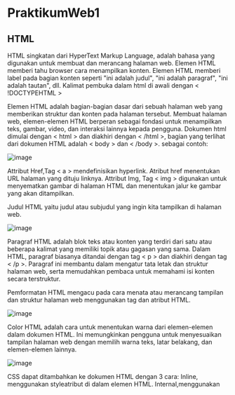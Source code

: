# PraktikumWeb1

## HTML

HTML singkatan dari HyperText Markup Language, adalah bahasa yang digunakan untuk membuat dan merancang halaman web. Elemen HTML memberi tahu browser cara menampilkan konten. Elemen HTML memberi label pada bagian konten seperti "ini adalah judul", "ini adalah paragraf", "ini adalah tautan", dll. Kalimat pembuka dalam html di awali dengan < !DOCTYPEHTML > 

Elemen HTML adalah bagian-bagian dasar dari sebuah halaman web yang memberikan struktur dan konten pada halaman tersebut. Membuat halaman web, elemen-elemen HTML berperan sebagai fondasi untuk menampilkan teks, gambar, video, dan interaksi lainnya kepada pengguna.
Dokumen html dimulai dengan < html > dan diakhiri dengan < /html >, bagian yang terlihat dari dokumen HTML adalah < body > dan < /body >. 
sebagai contoh:

![image](https://github.com/JiRizkyCahyusna/PraktikumWeb1/assets/167959337/60eec637-6379-4f27-a28b-6374fc52f9e5) 

Attribut Href,Tag < a > mendefinisikan hyperlink. Atribut href menentukan URL halaman yang dituju linknya. Attribut Img, Tag < img > digunakan untuk menyematkan gambar di halaman HTML dan menentukan jalur ke gambar yang akan ditampilkan.

Judul HTML yaitu judul atau subjudul yang ingin kita tampilkan di halaman web.

![image](https://github.com/JiRizkyCahyusna/PraktikumWeb1/assets/167959337/8d986d64-17e2-4e9c-81a3-27407ad74228)

Paragraf HTML adalah blok teks atau konten yang terdiri dari satu atau beberapa kalimat yang memiliki topik atau gagasan yang sama. Dalam HTML, paragraf biasanya ditandai dengan tag < p > dan diakhiri dengan tag < /p >. Paragraf ini membantu dalam mengatur tata letak dan struktur halaman web, serta memudahkan pembaca untuk memahami isi konten secara terstruktur.

Pemformatan HTML mengacu pada cara menata atau merancang tampilan dan struktur halaman web menggunakan tag dan atribut HTML.

![image](https://github.com/JiRizkyCahyusna/PraktikumWeb1/assets/167959337/26973b8c-143b-41a1-9d08-1543d1706516)

Color HTML adalah cara untuk menentukan warna dari elemen-elemen dalam dokumen HTML. Ini memungkinkan pengguna untuk menyesuaikan tampilan halaman web dengan memilih warna teks, latar belakang, dan elemen-elemen lainnya.

![image](https://github.com/JiRizkyCahyusna/PraktikumWeb1/assets/167959337/c9e24dbc-9340-456a-a8ba-d2e6168d9a27)


CSS dapat ditambahkan ke dokumen HTML dengan 3 cara:
Inline, menggunakan styleatribut di dalam elemen HTML. Internal,menggunakan <style>elemen di <head>bagian tersebut. Eksternal, menggunakan <link> elemen untuk menautkan ke file CSS eksternal
Cara paling umum untuk menambahkan CSS adalah dengan menyimpan gaya di file CSS eksternal.

![image](https://github.com/JiRizkyCahyusna/PraktikumWeb1/assets/167959337/163bea66-e5aa-4f85-ac4e-aa93f9ab503f)


untuk menambahkan gambar latar belakang pada elemen HTML, gunakan styleatribut HTML dan properti CSS background-image
contoh: background images

![image](https://github.com/JiRizkyCahyusna/PraktikumWeb1/assets/167959337/2bbf98ca-361f-4c59-bbfa-d0c0d5cddef8)

images size, menentukan tinggi dan lebar gambar

![image](https://github.com/JiRizkyCahyusna/PraktikumWeb1/assets/167959337/4fda4846-475c-4acb-94d8-acbf9c50e7f2)

Tabel HTML adalah elemen yang digunakan untuk menampilkan data dalam bentuk grid atau matriks, di mana data tersebut disusun dalam baris dan kolom. 

![image](https://github.com/JiRizkyCahyusna/PraktikumWeb1/assets/167959337/cb86a3ce-0ffa-4345-812f-5b6efcab9627)

Tabel list yaitu cara untuk menyusun dan menampilkan informasi dalam bentuk daftar, baik itu daftar yang berurutan (ordered list) atau daftar yang tidak berurutan (unordered list).

![image](https://github.com/JiRizkyCahyusna/PraktikumWeb1/assets/167959337/f0062be9-7b6d-4fa7-81a9-3d0181f71a87)

Atribut id menentukan id unik untuk elemen HTML.Atribut id digunakan untuk menunjuk ke deklarasi gaya tertentu dalam style sheet. Itu juga digunakan oleh JavaScript untuk mengakses dan memanipulasi elemen dengan id tertentu.

![image](https://github.com/JiRizkyCahyusna/PraktikumWeb1/assets/167959337/8cda8b01-ab0c-45f6-8b35-8ccd350cc5d2)


# CSS

CSS adalah bahasa yang kami gunakan untuk menata gaya dokumen HTML.CSS menjelaskan bagaimana elemen HTML harus ditampilkan.Tutorial ini akan mengajarkan Anda CSS dari dasar hingga lanjutan. CSS adalah singkatan dari Cascading Style Sheet. CSS menjelaskan bagaimana elemen HTML ditampilkan di layar, kertas, atau di media lain
CSS menghemat banyak pekerjaan. Itu dapat mengontrol tata letak beberapa halaman web sekaligus
Stylesheet eksternal disimpan dalam file CSS
CSS digunakan untuk menentukan gaya halaman web Anda, termasuk desain, tata letak, dan variasi tampilan untuk berbagai perangkat dan ukuran layar. CSS Memecahkan Masalah Besar HTML TIDAK PERNAH dimaksudkan untuk memuat tag untuk memformat halaman web!

![image](https://github.com/JiRizkyCahyusna/PraktikumWeb1/assets/167959337/995c69ec-3dba-443c-95fa-a5a999ac284b) 

Komentar CSS tidak ditampilkan di browser, namun dapat membantu mendokumentasikan kode sumber Anda. Komentar digunakan untuk menjelaskan kode, dan mungkin membantu ketika Anda mengedit kode sumber di kemudian hari.Komentar diabaikan oleh browser. Komentar CSS ditempatkan di dalam < style >elemen, dimulai  /* dan diakhiri dengan  */: 

![image](https://github.com/JiRizkyCahyusna/PraktikumWeb1/assets/167959337/a833d2ba-325c-4125-9439-16ed688f7b8e) 

![image](https://github.com/JiRizkyCahyusna/PraktikumWeb1/assets/167959337/b0c158cf-d239-45da-bd11-922432e63cc3) 

Pemilihan Font Itu Penting
Memilih font yang tepat memiliki dampak besar pada pengalaman pembaca terhadap situs web.Font yang tepat dapat menciptakan identitas yang kuat untuk brand Anda.
Menggunakan font yang mudah dibaca itu penting. Font menambah nilai pada teks Anda. Penting juga untuk memilih warna dan ukuran teks yang tepat untuk font

![image](https://github.com/JiRizkyCahyusna/PraktikumWeb1/assets/167959337/670fb0a8-bc64-4ce8-9e2c-c6b560e1efd2)


# JavaScript

JavaScript merupakan suatu bahasa pemrograman yang paling populer dan merupakan bahasa pemrogramman web. Mengapa harus mempelajari JavaScript? Karena JavaScript merupakan salah satu bahasa pemrograman yang wajib dipelajari oleh setiap pengembang web.
1. HTML untuk mendefinisikan konten halaman web
2. CSS untuk menentukan tata letak halaman web
3. JavaScript untuk memprogram perilaku halaman web
JavaScript sendiri dapat mengubah konten dalam HTML.

Operator JavaScript
JavaScript menggunakan operator aritmatika ( + - * /) untuk menghitung nilai. JavaScript menggunakan operator penugasan ( =) untuk menetapkan nilai ke variabel.
Ekspresi JavaScript
Ekspresi adalah kombinasi nilai, variabel, dan operator, yang menghitung suatu nilai.Perhitungannya disebut evaluasi.
Misalnya, 5 * 10 bernilai 50

![image](https://github.com/JiRizkyCahyusna/PraktikumWeb1/assets/167959337/f187ab30-a205-4129-9d18-9cce3e973cb3)

![image](https://github.com/JiRizkyCahyusna/PraktikumWeb1/assets/167959337/44f6e679-e68a-49a1-b6e9-efc4a404257f)


